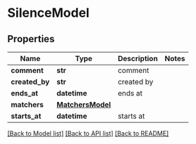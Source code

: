 # SilenceModel

## Properties
Name | Type | Description | Notes
------------ | ------------- | ------------- | -------------
**comment** | **str** | comment | 
**created_by** | **str** | created by | 
**ends_at** | **datetime** | ends at | 
**matchers** | [**MatchersModel**](MatchersModel.md) |  | 
**starts_at** | **datetime** | starts at | 

[[Back to Model list]](../README.md#documentation-for-models) [[Back to API list]](../README.md#documentation-for-api-endpoints) [[Back to README]](../README.md)



